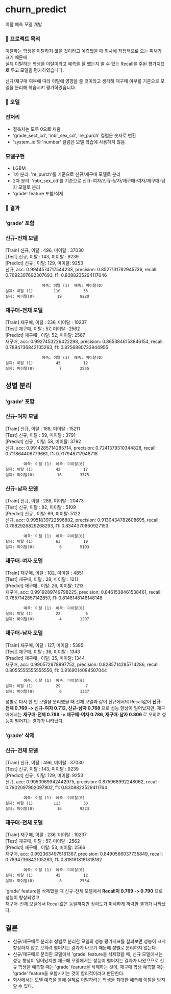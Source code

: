 # churn_predict
이탈 예측 모델 개발<br>

<h3>📌 프로젝트 목적</h3>
이탈하는 학생을 이탈하지 않을 것이라고 예측했을 때 회사에 직접적으로 오는 피해가 크기 때문에<br>
실제 이탈하는 학생을 이탈이라고 예측을 잘 했는지 알 수 있는 Recall을 주된 평가지표로 두고 모델을 평가하였습니다.

신규/재구매 여부에 따라 이탈에 영향을 줄 것이라고 생각해 재구매 여부를 기준으로 모델을 분리해 학습시켜 평가하였습니다.

<h3>📌 모델</h3>

### 전처리
- 결측치는 모두 0으로 채움
- 'grade_sect_cd', 'mbr_sex_cd', 're_purch' 컬럼은 숫자로 변환
- 'system_id'와 'number' 컬럼은 모델 학습에 사용하지 않음

### 모델구현
- LGBM
- 1차 분리: 're_purch'를 기준으로 신규/재구매 모델로 분리
- 2차 분리: 'mbr_sex_cd'를 기준으로 신규-여자/신규-남자/재구매-여자/재구매-남자 모델로 분리
- 'grade' feature 포함/삭제

<h3>📌 결과</h3>

### 'grade' 포함
### 신규-전체 모델
[Train] 신규, 이탈 : 496, 미이탈 : 37030 <br>
[Test] 신규, 이탈 : 143, 미이탈 : 9239<br>
[Predict] 신규 , 이탈: 129, 미이탈: 9253<br>
신규, acc: 0.9944574717544233, precision: 0.8527131782945736, recall: 0.7692307692307693, f1: 0.8088235294117646<br>

                    예측: 이탈 (1)  예측: 미이탈(0)
    실제: 이탈 (1)         110          33
    실제: 미이탈(0)          19        9220


### 재구매-전체 모델
[Train] 재구매, 이탈 : 236, 미이탈 : 10237<br>
[Test] 재구매, 이탈 : 57, 미이탈 : 2562<br>
[Predict] 재구매 , 이탈: 52, 미이탈: 2567<br>
재구매, acc: 0.9927453226422298, precision: 0.8653846153846154, recall: 0.7894736842105263, f1: 0.8256880733944955<br>

                    예측: 이탈 (1)  예측: 미이탈(0)
    실제: 이탈 (1)          45          12
    실제: 미이탈(0)           7        2555


## 성별 분리
### 'grade' 포함
### 신규-여자 모델
[Train] 신규, 이탈 : 188, 미이탈 : 15211<br>
[Test] 신규, 이탈 : 59, 미이탈 : 3791<br>
[Predict] 신규 , 이탈: 58, 미이탈: 3792<br>
신규, acc: 0.9914285714285714, precision: 0.7241379310344828, recall: 0.711864406779661, f1: 0.717948717948718<br>

            예측: 이탈 (1)  예측: 미이탈(0)
    실제: 이탈 (1)          42          17
    실제: 미이탈(0)          16        3775


### 신규-남자 모델
[Train] 신규, 이탈 : 288, 미이탈 : 20473<br>
[Test] 신규, 이탈 : 82, 미이탈 : 5109<br>
[Predict] 신규 , 이탈: 69, 미이탈: 5122<br>
신규, acc: 0.9951839722596802, precision: 0.9130434782608695, recall: 0.7682926829268293, f1: 0.8344370860927153<br>

            예측: 이탈 (1)  예측: 미이탈(0)
    실제: 이탈 (1)          63          19
    실제: 미이탈(0)           6        5103
### 재구매-여자 모델
[Train] 재구매, 이탈 : 102, 미이탈 : 4851<br>
[Test] 재구매, 이탈 : 28, 미이탈 : 1211<br>
[Predict] 재구매 , 이탈: 26, 미이탈: 1213<br>
재구매, acc: 0.9919289749798225, precision: 0.8461538461538461, recall: 0.7857142857142857, f1: 0.8148148148148148<br>

            예측: 이탈 (1)  예측: 미이탈(0)
    실제: 이탈 (1)          22           6
    실제: 미이탈(0)           4        1207
### 재구매-남자 모델
[Train] 재구매, 이탈 : 127, 미이탈 : 5385<br>
[Test] 재구매, 이탈 : 36, 미이탈 : 1343<br>
[Predict] 재구매 , 이탈: 35, 미이탈: 1344<br>
재구매, acc: 0.990572878897752, precision: 0.8285714285714286, recall: 0.8055555555555556, f1: 0.8169014084507044<br>

            예측: 이탈 (1)  예측: 미이탈(0)
    실제: 이탈 (1)          29           7
    실제: 미이탈(0)           6        1337

성별로 다시 한 번 모델을 분리했을 때 전체 모델과 같이 신규에서의 Recall값이 <b>신규-전체 0.769 -> 신규-여자 0.712, 신규-남자 0.768 </b>
으로 성능 향상이 일어났지만, 재구매에서는 <b>재구매-전체 0.789 -> 재구매-여자 0.786, 재구매-남자 0.806 </b>로 오히려 성능이 떨어지는 결과가 나타났다.


### 'grade' 삭제
### 신규-전체 모델
[Train] 신규, 이탈 : 496, 미이탈 : 37030<br>
[Test] 신규, 이탈 : 143, 미이탈 : 9239<br>
[Predict] 신규 , 이탈: 129, 미이탈: 9253<br>
신규, acc: 0.9950969942442975, precision: 0.875968992248062, recall: 0.7902097902097902, f1: 0.8308823529411764<br>

            예측: 이탈 (1)  예측: 미이탈(0)
    실제: 이탈 (1)         113          30
    실제: 미이탈(0)          16        9223

### 재구매-전체 모델
[Train] 재구매, 이탈 : 236, 미이탈 : 10237<br>
[Test] 재구매, 이탈 : 57, 미이탈 : 2562<br>
[Predict] 재구매 , 이탈: 53, 미이탈: 2566<br>
재구매, acc: 0.9923634975181367, precision: 0.8490566037735849, recall: 0.7894736842105263, f1: 0.8181818181818182<br>

            예측: 이탈 (1)  예측: 미이탈(0)
    실제: 이탈 (1)          45          12
    실제: 미이탈(0)           8        2554


'grade' feature을 삭제했을 때 신규-전체 모델에서 <b>Recall이 0.769 -> 0.790</b> 으로 성능이 향상되었고,<br> 재구매-전체 모델에서 Recall값은 동일하지만 정확도가 미세하게 하락한 결과가 나타났다.


## 결론
- 신규/재구매로 분리후 성별로 분리한 모델의 성능 평가지표를 살펴보면 성능이 크게 향상하지 않고 오히려 떨어지는 결과가 나오기 때문에 성별로 분리하지 않는다.
- 신규/재구매로 분리한 모델에서 'grade' feature을 삭제했을 때, 신규 모델에서는 성능 향상이 일어났지만 재구매 모델에서는 성능이 떨어지는 결과가 나왔으므로 신규 학생을 예측할 때는 'grade' feature을 삭제하는 것이, 재구매 학생 예측할 때는 'grade' feature을 포함시키는 것이 합리적이라고 판단한다.
- 회사에서는 모델 예측을 통해 실제로 이탈하려는 학생을 최대한 예측해 이탈을 방지할 수 있다.

